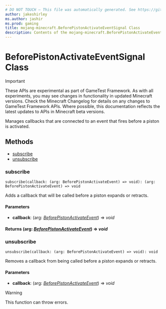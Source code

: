 ```yaml
---
# DO NOT TOUCH — This file was automatically generated. See https://github.com/Mojang/MinecraftScriptingApiDocsGenerator to modify descriptions, examples, etc.
author: jakeshirley
ms.author: jashir
ms.prod: gaming
title: mojang-minecraft.BeforePistonActivateEventSignal Class
description: Contents of the mojang-minecraft.BeforePistonActivateEventSignal class.
---
```

# BeforePistonActivateEventSignal Class
>[!IMPORTANT]
>These APIs are experimental as part of GameTest Framework. As with all experiments, you may see changes in functionality in updated Minecraft versions. Check the Minecraft Changelog for details on any changes to GameTest Framework APIs. Where possible, this documentation reflects the latest updates to APIs in Minecraft beta versions.

Manages callbacks that are connected to an event that fires before a piston is activated.

## Methods
- [subscribe](#subscribe)
- [unsubscribe](#unsubscribe)
  
### **subscribe**
`
subscribe(callback: (arg: BeforePistonActivateEvent) => void): (arg: BeforePistonActivateEvent) => void
`

Adds a callback that will be called before a piston expands or retracts.
#### **Parameters**
- **callback**: (arg: [*BeforePistonActivateEvent*](BeforePistonActivateEvent.md)) => *void*

#### **Returns** (arg: [*BeforePistonActivateEvent*](BeforePistonActivateEvent.md)) => *void*
### **unsubscribe**
`
unsubscribe(callback: (arg: BeforePistonActivateEvent) => void): void
`

Removes a callback from being called before a piston expands or retracts.
#### **Parameters**
- **callback**: (arg: [*BeforePistonActivateEvent*](BeforePistonActivateEvent.md)) => *void*
> [!WARNING]
> This function can throw errors.
